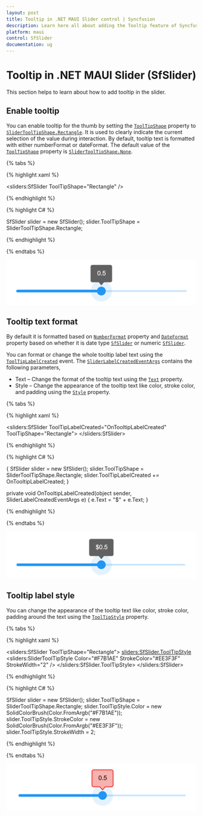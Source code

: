 ```yaml
---
layout: post
title: Tooltip in .NET MAUI Slider control | Syncfusion
description: Learn here all about adding the Tooltip feature of Syncfusion .NET MAUI Slider (SfSlider) control and more.
platform: maui
control: SfSlider
documentation: ug
---
```


# Tooltip in .NET MAUI Slider (SfSlider)

This section helps to learn about how to add tooltip in the slider.

## Enable tooltip

You can enable tooltip for the thumb by setting the [`ToolTipShape`](https://help.syncfusion.com/cr/maui/Syncfusion.Maui.Sliders.SliderBase.html#Syncfusion_Maui_Sliders_SliderBase_ToolTipShape) property to [`SliderToolTipShape.Rectangle`](https://help.syncfusion.com/cr/maui/Syncfusion.Maui.Sliders.SliderToolTipShape.html#Syncfusion_Maui_Sliders_SliderToolTipShape_Rectangle). It is used to clearly indicate the current selection of the value during interaction. By default, tooltip text is formatted with either numberFormat or dateFormat. The default value of the [`ToolTipShape`](https://help.syncfusion.com/cr/maui/Syncfusion.Maui.Sliders.SliderBase.html#Syncfusion_Maui_Sliders_SliderBase_ToolTipShape) property is [`SliderToolTipShape.None`](https://help.syncfusion.com/cr/maui/Syncfusion.Maui.Sliders.SliderToolTipShape.html#Syncfusion_Maui_Sliders_SliderToolTipShape_None). 

{% tabs %}

{% highlight xaml %}

  <sliders:SfSlider ToolTipShape="Rectangle" />

{% endhighlight %}

{% highlight C# %}

SfSlider slider = new SfSlider();
slider.ToolTipShape = SliderToolTipShape.Rectangle;

{% endhighlight %}

{% endtabs %}

![Slider tooltip](images/tooltip/tooltip.png)

## Tooltip text format

By default it is formatted based on [`NumberFormat`](https://help.syncfusion.com/cr/maui/Syncfusion.Maui.Sliders.SliderBase.html#Syncfusion_Maui_Sliders_SliderBase_NumberFormat)  property and [`DateFormat`](https://help.syncfusion.com/cr/maui/Syncfusion.Maui.Sliders.SliderBase.html#Syncfusion_Maui_Sliders_SliderBase_DateFormat) property based on whether it is date type [`SfSlider`](https://help.syncfusion.com/cr/maui/Syncfusion.Maui.Sliders.SfSlider.html) or numeric [`SfSlider`](https://help.syncfusion.com/cr/maui/Syncfusion.Maui.Sliders.SfSlider.html).

You can format or change the whole tooltip label text using the [`ToolTipLabelCreated`](https://help.syncfusion.com/cr/maui/Syncfusion.Maui.Sliders.SliderBase.html#Syncfusion_Maui_Sliders_SliderBase_ToolTipLabelCreated) event. The [`SliderLabelCreatedEventArgs`](https://help.syncfusion.com/cr/maui/Syncfusion.Maui.Sliders.SliderLabelCreatedEventArgs.html) contains the following parameters,

* Text – Change the format of the tooltip text using the [`Text`](https://help.syncfusion.com/cr/maui/Syncfusion.Maui.Sliders.SliderLabelCreatedEventArgs.html#Syncfusion_Maui_Sliders_SliderLabelCreatedEventArgs_Text) property.
* Style – Change the appearance of the tooltip text like color, stroke color, and padding using the [`Style`](https://help.syncfusion.com/cr/maui/Syncfusion.Maui.Sliders.SliderLabelCreatedEventArgs.html#Syncfusion_Maui_Sliders_SliderLabelCreatedEventArgs_Style) property.

{% tabs %}

{% highlight xaml %}

<sliders:SfSlider ToolTipLabelCreated="OnTooltipLabelCreated" 
                  ToolTipShape="Rectangle">
</sliders:SfSlider>

{% endhighlight %}

{% highlight C# %}

{
   SfSlider slider = new SfSlider();
   slider.ToolTipShape = SliderToolTipShape.Rectangle;
   slider.ToolTipLabelCreated += OnTooltipLabelCreated;
}

private void OnTooltipLabelCreated(object sender, SliderLabelCreatedEventArgs e)
{
    e.Text = "$" + e.Text;
}

{% endhighlight %}

{% endtabs %}

![Slider custom tooltip](images/tooltip/custom-tooltip.png)

## Tooltip label style

You can change the appearance of the tooltip text like color, stroke color, padding around the text using the [`ToolTipStyle`](https://help.syncfusion.com/cr/maui/Syncfusion.Maui.Sliders.SliderBase.html#Syncfusion_Maui_Sliders_SliderBase_ToolTipStyle) property.

{% tabs %}

{% highlight xaml %}

<sliders:SfSlider ToolTipShape="Rectangle">
   <sliders:SfSlider.ToolTipStyle>
      <sliders:SliderToolTipStyle Color="#F7B1AE" 
                                  StrokeColor="#EE3F3F" 
				  StrokeWidth="2" />
    </sliders:SfSlider.ToolTipStyle>
</sliders:SfSlider>

{% endhighlight %}

{% highlight C# %}

SfSlider slider = new SfSlider();
slider.ToolTipShape = SliderToolTipShape.Rectangle;
slider.ToolTipStyle.Color = new SolidColorBrush(Color.FromArgb("#F7B1AE"));
slider.ToolTipStyle.StrokeColor = new SolidColorBrush(Color.FromArgb("#EE3F3F"));
slider.ToolTipStyle.StrokeWidth = 2;

{% endhighlight %}

{% endtabs %}

![Slider tooltip style](images/tooltip/tooltip-style.png)
